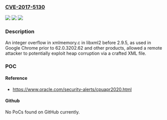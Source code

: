 ### [CVE-2017-5130](https://cve.mitre.org/cgi-bin/cvename.cgi?name=CVE-2017-5130)
![](https://img.shields.io/static/v1?label=Product&message=Google%20Chrome%20prior%20to%2062.0.3202.62&color=blue)
![](https://img.shields.io/static/v1?label=Version&message=n%2Fa&color=blue)
![](https://img.shields.io/static/v1?label=Vulnerability&message=Integer%20overflow&color=brighgreen)

### Description

An integer overflow in xmlmemory.c in libxml2 before 2.9.5, as used in Google Chrome prior to 62.0.3202.62 and other products, allowed a remote attacker to potentially exploit heap corruption via a crafted XML file.

### POC

#### Reference
- https://www.oracle.com/security-alerts/cpuapr2020.html

#### Github
No PoCs found on GitHub currently.

